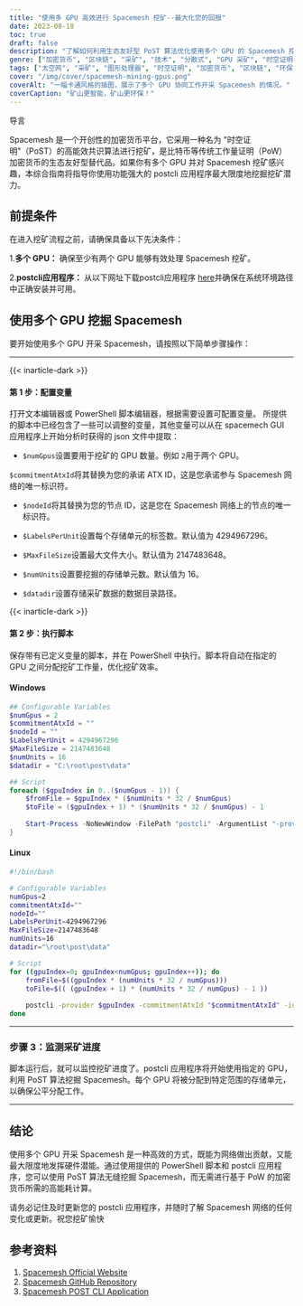 ```yaml
---
title: "使用多 GPU 高效进行 Spacemesh 挖矿--最大化您的回报"
date: 2023-08-18
toc: true
draft: false
description: "了解如何利用生态友好型 PoST 算法优化使用多个 GPU 的 Spacemesh 挖矿，并最大限度地提高您的回报。"
genre: ["加密货币", "区块链", "采矿", "技术", "分散式", "GPU 采矿", "时空证明", "环保", "加密货币小贴士", "数字资产"]
tags: ["太空网", "采矿", "图形处理器", "时空证明", "加密货币", "区块链", "环保", "分散式", "PoST 算法", "采矿指南", "加密货币小贴士", "奖励", "优化", "节能", "GPU 采矿", "数字资产", "技术", "非集中化", "空间证明", "时空挖掘", "采矿效率最大化", "生态友好型加密货币", "Spacemesh 网络", "GPU 挖矿设置", "使用多个 GPU 挖矿", "去中心化区块链采矿", "加密货币挖矿技巧", "高效 GPU 采矿", "时空算法证明", "加密货币奖励"]
cover: "/img/cover/spacemesh-mining-gpus.png"
coverAlt: "一幅卡通风格的插图，展示了多个 GPU 协同工作开采 Spacemesh 的情况。"
coverCaption: "矿山更智能，矿山更环保！"
---
```

导言

Spacemesh 是一个开创性的加密货币平台，它采用一种名为 "时空证明"（PoST）的高能效共识算法进行挖矿，是比特币等传统工作量证明（PoW）加密货币的生态友好型替代品。如果你有多个 GPU 并对 Spacemesh 挖矿感兴趣，本综合指南将指导你使用功能强大的 postcli 应用程序最大限度地挖掘挖矿潜力。

## 前提条件

在进入挖矿流程之前，请确保具备以下先决条件：

1.**多个 GPU：** 确保至少有两个 GPU 能够有效处理 Spacemesh 挖矿。

2.**postcli应用程序：** 从以下网址下载postcli应用程序 [here](https://github.com/spacemeshos/post/)并确保在系统环境路径中正确安装并可用。

## 使用多个 GPU 挖掘 Spacemesh

要开始使用多个 GPU 开采 Spacemesh，请按照以下简单步骤操作：

______

{{< inarticle-dark >}}

#### 第 1 步：配置变量

打开文本编辑器或 PowerShell 脚本编辑器，根据需要设置可配置变量。
所提供的脚本中已经包含了一些可以调整的变量，其他变量可以从在 spacemech GUI 应用程序上开始分析时获得的 json 文件中提取：

- `$numGpus`设置要用于挖矿的 GPU 数量。例如 `2`用于两个 GPU。

 `$commitmentAtxId`将其替换为您的承诺 ATX ID，这是您承诺参与 Spacemesh 网络的唯一标识符。

- `$nodeId`将其替换为您的节点 ID，这是您在 Spacemesh 网络上的节点的唯一标识符。

- `$LabelsPerUnit`设置每个存储单元的标签数。默认值为 4294967296。

- `$MaxFileSize`设置最大文件大小。默认值为 2147483648。

- `$numUnits`设置要挖掘的存储单元数。默认值为 16。

- `$datadir`设置存储采矿数据的数据目录路径。

{{< inarticle-dark >}}

#### 第 2 步：执行脚本

保存带有已定义变量的脚本，并在 PowerShell 中执行。脚本将自动在指定的 GPU 之间分配挖矿工作量，优化挖矿效率。

#### Windows

```powershell
## Configurable Variables
$numGpus = 2
$commitmentAtxId = ""
$nodeId = ""
$LabelsPerUnit = 4294967296
$MaxFileSize = 2147483648
$numUnits = 16
$datadir = "C:\root\post\data"

## Script
foreach ($gpuIndex in 0..($numGpus - 1)) {
    $fromFile = $gpuIndex * ($numUnits * 32 / $numGpus)
    $toFile = ($gpuIndex + 1) * ($numUnits * 32 / $numGpus) - 1
    
    Start-Process -NoNewWindow -FilePath "postcli" -ArgumentList "-provider $gpuIndex", "-commitmentAtxId", $commitmentAtxId, "-id", $nodeId, "-labelsPerUnit", $LabelsPerUnit, "-maxFileSize", $MaxFileSize , "-numUnits", $numUnits, "-datadir", $datadir, "-fromFile", $fromFile, "-toFile", $toFile
}
```

#### Linux
```bash
#!/bin/bash

# Configurable Variables
numGpus=2
commitmentAtxId=""
nodeId=""
LabelsPerUnit=4294967296
MaxFileSize=2147483648
numUnits=16
datadir="\root\post\data"

# Script
for ((gpuIndex=0; gpuIndex<numGpus; gpuIndex++)); do
    fromFile=$((gpuIndex * (numUnits * 32 / numGpus)))
    toFile=$(( (gpuIndex + 1) * (numUnits * 32 / numGpus) - 1 ))
    
    postcli -provider $gpuIndex -commitmentAtxId "$commitmentAtxId" -id "$nodeId" -labelsPerUnit $LabelsPerUnit -maxFileSize $MaxFileSize -numUnits $numUnits -datadir "$datadir" -fromFile $fromFile -toFile $toFile &
done
```
______

### 步骤 3：监测采矿进度

脚本运行后，就可以监控挖矿进度了。postcli 应用程序将开始使用指定的 GPU，利用 PoST 算法挖掘 Spacemesh。每个 GPU 将被分配到特定范围的存储单元，以确保公平分配工作。

______

## 结论

使用多个 GPU 开采 Spacemesh 是一种高效的方式，既能为网络做出贡献，又能最大限度地发挥硬件潜能。通过使用提供的 PowerShell 脚本和 postcli 应用程序，您可以使用 PoST 算法无缝挖掘 Spacemesh，而无需进行基于 PoW 的加密货币所需的高能耗计算。

请务必记住及时更新您的 postcli 应用程序，并随时了解 Spacemesh 网络的任何变化或更新。祝您挖矿愉快

## 参考资料

1. [Spacemesh Official Website](https://spacemesh.io/)
2. [Spacemesh GitHub Repository](https://github.com/spacemeshos/)
3. [Spacemesh POST CLI Application](https://github.com/spacemeshos/post)
